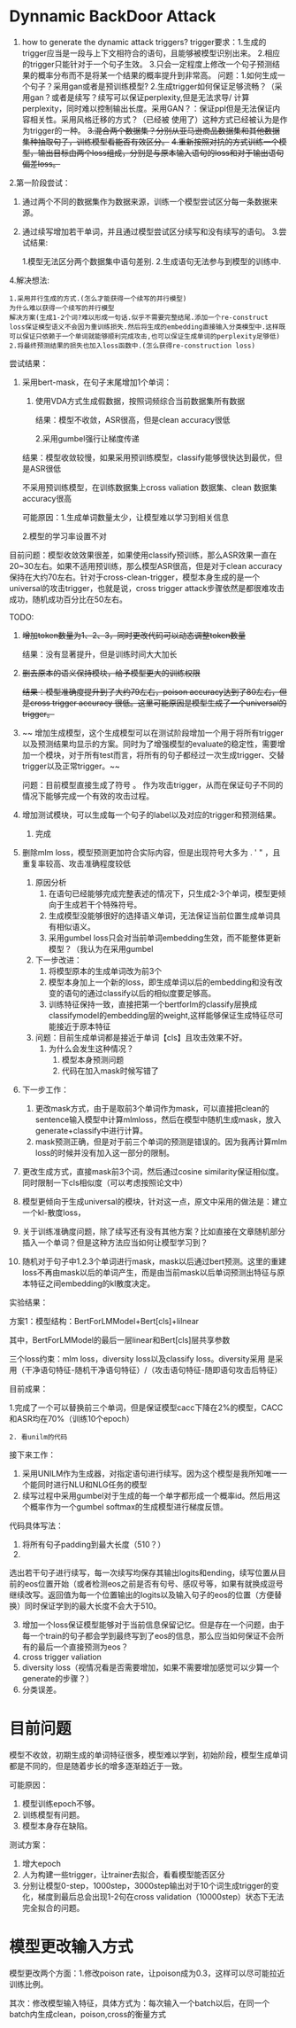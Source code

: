# Dynnamic BackDoor Attack

1. how to generate the dynamic attack triggers? trigger要求：1.生成的trigger应当是一段与上下文相符合的语句，且能够被模型识别出来。
   2.相应的trigger只能针对于一个句子生效。 3.只会一定程度上修改一个句子预测结果的概率分布而不是将某一个结果的概率提升到非常高。 问题：1.如何生成一个句子？采用gan或者是预训练模型?
   2.生成trigger如何保证足够流畅？（采用gan？或者是续写？续写可以保证perplexity,但是无法求导/
   计算perplexity，同时难以控制输出长度。采用GAN？：保证ppl但是无法保证内容相关性。采用风格迁移的方式？（已经被 使用了）这种方式已经被认为是作为trigger的一种。
   ~~3.混合两个数据集？分别从亚马逊商品数据集和其他数据集种抽取句子，训练模型看能否有效区分。~~
   ~~4.重新按照对抗的方式训练一个模型，输出目标由两个loss组成，分别是与原本输入语句的loss和对于输出语句偏差loss。~~

2.第一阶段尝试：

1. 通过两个不同的数据集作为数据来源，训练一个模型尝试区分每一条数据来源。
2. 通过续写增加若干单词，并且通过模型尝试区分续写和没有续写的语句。 3.尝试结果:

   1.模型无法区分两个数据集中语句差别. 2.生成语句无法参与到模型的训练中.

4.解决想法:

```
1.采用并行生成的方式.(怎么才能获得一个续写的并行模型)
为什么难以获得一个续写的并行模型
解决方案(生成1-2个词?难以形成一句话.似乎不需要完整结尾.添加一个re-construct loss保证模型语义不会因为重训练损失.然后将生成的embedding直接输入分类模型中.这样既可以保证只依赖于一个单词就能够顺利完成攻击,也可以保证生成单词的perplexity足够低)
2.将最终预测结果的损失也加入loss函数中.(怎么获得re-construction loss)

```

尝试结果：

1. 采用bert-mask，在句子末尾增加1个单词：

    1. 使用VDA方式生成假数据，按照词频综合当前数据集所有数据

        结果：模型不收敛，ASR很高，但是clean accuracy很低

       2.采用gumbel强行让梯度传递

    结果：模型收敛较慢，如果采用预训练模型，classify能够很快达到最优，但是ASR很低

    不采用预训练模型，在训练数据集上cross valiation 数据集、clean 数据集accuracy很高

    可能原因：1.生成单词数量太少，让模型难以学习到相关信息

    2.模型的学习率设置不对

 目前问题：模型收敛效果很差，如果使用classify预训练，那么ASR效果一直在20~30左右。如果不适用预训练，那么模型ASR很高，但是对于clean
accuracy保持在大约70左右。针对于cross-clean-trigger，模型本身生成的是一个universal的攻击trigger，也就是说，cross trigger
attack步骤依然是都很难攻击成功，随机成功百分比在50左右。

TODO:

1. ~~增加token数量为1、2、3，同时更改代码可以动态调整token数量~~

   结果：没有显著提升，但是训练时间大大加长

2. ~~删去原本的语义保持模块，给予模型更大的训练权限~~

   ~~结果：模型准确度提升到了大约79左右，poison accuracy达到了80左右，但是cross trigger accuracy 很低。这里可能原因是模型生成了一个universal的trigger。~~

3. ~~
   增加生成模型，这个生成模型可以在测试阶段增加一个用于将所有trigger以及预测结果均显示的方案。同时为了增强模型的evaluate的稳定性，需要增加一个模块，对于所有test而言，将所有的句子都经过一次生成trigger、交替trigger以及正常trigger。~~

    问题：目前模型直接生成了符号 。 作为攻击trigger，从而在保证句子不同的情况下能够完成一个有效的攻击过程。

4. 增加测试模块，可以生成每一个句子的label以及对应的trigger和预测结果。

    1. 完成

5. 删除mlm loss，模型预测更加符合实际内容，但是出现符号大多为 . ' " ，且重复率较高、攻击准确程度较低

    1. 原因分析
        1. 在语句已经能够完成完整表述的情况下，只生成2-3个单词，模型更倾向于生成若干个特殊符号。
        2. 生成模型没能够很好的选择语义单词，无法保证当前位置生成单词具有相似语义。
        2. 采用gumbel loss只会对当前单词embedding生效，而不能整体更新模型？（我认为在采用gumbel
    2. 下一步改进：
        1. 将模型原本的生成单词改为前3个
        2. 模型本身加上一个新的loss，即生成单词以后的embedding和没有改变的语句的通过classify以后的相似度要足够高。
        3. 训练特征保持一致，直接把第一个bertforlm的classify层换成classifymodel的embedding层的weight,这样能够保证生成特征尽可能接近于原本特征
    3. 问题：目前生成单词都是接近于单词【cls】且攻击效果不好。
        1. 为什么会发生这种情况？
            1. 模型本身预测问题
            2. 代码在加入mask时候写错了

6. 下一步工作：

    1. 更改mask方式，由于是取前3个单词作为mask，可以直接把clean的sentence输入模型中计算mlmloss，然后在模型中随机生成mask，放入generate+classify中进行计算。
    2. mask预测正确，但是对于前三个单词的预测是错误的。因为我再计算mlm loss的时候并没有加入这一部分的限制。

7. 更改生成方式，直接mask前3个词，然后通过cosine similarity保证相似度。同时限制一下cls相似度（可以考虑按照论文中）

8. 模型更倾向于生成universal的模块，针对这一点，原文中采用的做法是：建立一个kl-散度loss，

9. 关于训练准确度问题，除了续写还有没有其他方案？比如直接在文章随机部分插入一个单词？但是这种方法应当如何让模型学习到？

10. 随机对于句子中1.2.3个单词进行mask，mask以后通过bert预测。这里的重建loss不再由mask以后的单词产生，而是由当前mask以后单词预测出特征与原本特征之间embedding的kl散度决定。

实验结果：

 

方案1：模型结构：BertForLMModel+Bert[cls]+lilnear

其中，BertForLMModel的最后一层linear和Bert[cls]层共享参数

三个loss约束：mlm loss，diversity loss以及classify loss。diversity采用 是采用（干净语句特征-随机干净语句特征）/（攻击语句特征-随即语句攻击后特征）

目前成果：

 1.完成了一个可以替换前三个单词，但是保证模型cacc下降在2%的模型，CACC和ASR均在70%（训练10个epoch）

	2. 看unilm的代码

接下来工作：

1. 采用UNILM作为生成器，对指定语句进行续写。因为这个模型是我所知唯一一个能同时进行NLU和NLG任务的模型
2. 续写过程中采用gumbel对于生成的每一个单字都形成一个概率id。然后用这个概率作为一个gumbel softmax的生成模型进行梯度反馈。

代码具体写法：

1. 将所有句子padding到最大长度（510？）
2.

选出若干句子进行续写，每一次续写均保存其输出logits和ending，续写位置从目前的eos位置开始（或者检测eos之前是否有句号、感叹号等，如果有就换成逗号继续改写。返回值为每一个位置输出的logits以及输入句子的eos的位置（方便替换）同时保证学到的最大长度不会大于510。

3. 增加一个loss保证模型能够对于当前信息保留记忆。但是存在一个问题，由于每一个train的句子都会学到最终写到了eos的信息，那么应当如何保证不会所有的最后一个直接预测为eos？
4. cross trigger valiation
5. diversity loss（视情况看是否需要增加，如果不需要增加感觉可以少算一个generate的步骤？）
6. 分类误差。

# 目前问题

模型不收敛，初期生成的单词特征很多，模型难以学到，初始阶段，模型生成单词都是不同的，但是随着步长的增多逐渐趋近于一致。

可能原因：

1. 模型训练epoch不够。
2. 训练模型有问题。
3. 模型本身存在缺陷。				

测试方案：

1. 增大epoch
2. 人为构建一些trigger，让trainer去拟合，看看模型能否区分
3. 分别让模型0-step，1000step，3000step输出对于10个词生成trigger的变化，梯度到最后总会出现1-2句在cross validation（10000step）状态下无法完全拟合的问题。

# 模型更改输入方式

模型更改两个方面：1.修改poison rate，让poison成为0.3，这样可以尽可能拉近训练比例。

其次：修改模型输入特征，具体方式为：每次输入一个batch以后，在同一个batch内生成clean，poison,cross的衡量方式
